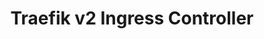 ---
draft: false
title: "Traefik v2 Ingress Controller"
aliases: "/kubernetes-traefik-ingress/"
redirectTo: "https://www.virtuozzo.com/company/blog/kubernetes-traefik-ingress-controller/"
seoindex: "noindex, nofollow"
seotitle: "Traefik v2 Ingress Controller"
seokeywords: ""
seodesc: ""
menu: 
    docs:
        title: "Traefik v2 Ingress Controller"
        url: "https://www.virtuozzo.com/company/blog/kubernetes-traefik-ingress-controller/"
        weight: 60
        parent: "kubernetes-hosting"
        identifier: "kubernetes-traefik-ingress.md"
---